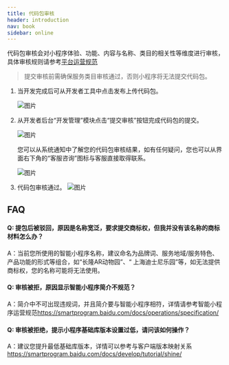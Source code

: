 ```yaml
---
title: 代码包审核
header: introduction
nav: book
sidebar: online
---
```


代码包审核会对小程序体验、功能、内容与名称、类目的相关性等维度进行审核，具体审核规则请参考[平台运营规范](https://smartprogram.baidu.com/docs/operations/specification/)

> 提交审核前需确保服务类目审核通过，否则小程序将无法提交代码包。

1. 当开发完成后可从开发者工具中点击发布上传代码包。

    ![图片](../../img/introduction/register/12.png)

2. 从开发者后台“开发管理”模块点击“提交审核”按钮完成代码包的提交。

    ![图片](https://b.bdstatic.com/searchbox/icms/searchbox/img/introduction3.png)

    您可以从系统通知中了解您的代码包审核结果，如有任何疑问，您也可以从界面右下角的“客服咨询”图标与客服直接取得联系。

    ![图片](https://b.bdstatic.com/searchbox/icms/searchbox/img/introduction4.png)

3. 代码包审核通过。
    ![图片](https://b.bdstatic.com/searchbox/icms/searchbox/img/introduction5.png)



## FAQ

#### Q: 提包后被驳回，原因是名称宽泛，要求提交商标权，但我并没有该名称的商标材料怎么办？ 

A：当前您所使用的智能小程序名称，建议命名为品牌词、服务地域/服务特色、产品功能的形式等组合，如“长隆AR动物园”、“ 上海迪士尼乐园”等，如无法提供商标权，您的名称可能将无法使用。

 

#### Q: 审核被拒，原因显示智能小程序简介不规范？ 

A：简介中不可出现违规词，并且简介要与智能小程序相符，详情请参考智能小程序运营规范<https://smartprogram.baidu.com/docs/operations/specification/>

 

#### Q: 审核被拒绝，提示小程序基础库版本设置过低，请问该如何操作？ 

A：建议您提升最低基础库版本，详情可以参考与客户端版本映射关系<https://smartprogram.baidu.com/docs/develop/tutorial/shine/>
